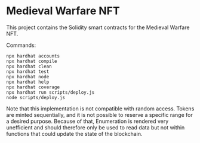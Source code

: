 # Medieval Warfare NFT

This project contains the Solidity smart contracts for the Medieval Warfare NFT.

Commands:

```shell
npx hardhat accounts
npx hardhat compile
npx hardhat clean
npx hardhat test
npx hardhat node
npx hardhat help
npx hardhat coverage
npx hardhat run scripts/deploy.js
node scripts/deploy.js
```

Note that this implementation is not compatible with random access. Tokens are minted sequentially, and it is not possible to reserve a specific range for a desired purpose.
Because of that, Enumeration is rendered very unefficient and should therefore only be used to read data but not within functions that could update the state of the blockchain.
